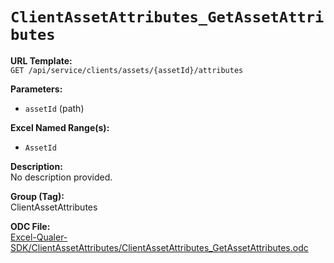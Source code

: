 # `ClientAssetAttributes_GetAssetAttributes`

**URL Template:**  
`GET /api/service/clients/assets/{assetId}/attributes`

**Parameters:**  
- `assetId` (path)

**Excel Named Range(s):**  
- `AssetId`

**Description:**  
No description provided.

**Group (Tag):**  
ClientAssetAttributes

**ODC File:**  
[Excel-Qualer-SDK/ClientAssetAttributes/ClientAssetAttributes_GetAssetAttributes.odc](https://github.com/Johnson-Gage-Inspection-Inc/qualer-sdk-odc/blob/main/Excel-Qualer-SDK/ClientAssetAttributes/ClientAssetAttributes_GetAssetAttributes.odc)

